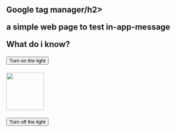<!DOCTYPE html>
<html>

 <head>
        
<!-- Google Tag Manager -->
<script>
	(function(w,d,s,l,i){w[l]=w[l]||[];w[l].push({'gtm.start':
new Date().getTime(),event:'gtm.js'});var f=d.getElementsByTagName(s)[0],
j=d.createElement(s),dl=l!='dataLayer'?'&l='+l:'';j.async=true;j.src=
'https://www.googletagmanager.com/gtm.js?id='+i+dl;f.parentNode.insertBefore(j,f);
})(window,document,'script','dataLayer','GTM-WD3C7S4');

</script>
<!-- End Google Tag Manager -->      
 
</head> 

<body>

<!-- Google Tag Manager (noscript) -->
<noscript><iframe src="https://www.googletagmanager.com/ns.html?id=GTM-WD3C7S4"
height="0" width="0" style="display:none;visibility:hidden"></iframe></noscript>
<!-- End Google Tag Manager (noscript) -->

<h2>Google tag manager/h2>

<p>a simple web page to test in-app-message </p>

<p>What do i know?</p>

<button onclick="document.getElementById('myImage').src='https://www.google.com/images/srpr/logo4w.png'">Turn on the light</button>

<img id="myImage" src="https://www.google.com/images/srpr/logo4w.png" style="width:100px">

<button onclick="document.getElementById('myImage').src='https://www.google.com/images/srpr/logo4w.png'">Turn off the light</button>


<script>





</script>


</body>
</html>
